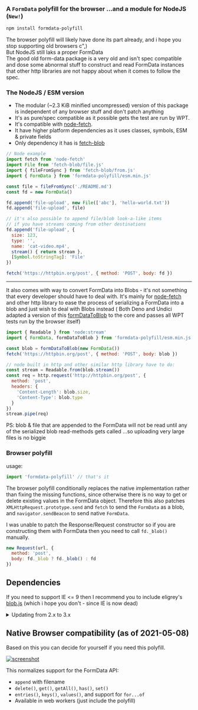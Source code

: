 ### A `FormData` polyfill for the browser ...and a module for NodeJS (`New!`)

```bash
npm install formdata-polyfill
```

The browser polyfill will likely have done its part already, and i hope you stop supporting old
browsers c",)<br>
But NodeJS still laks a proper FormData<br>The good old form-data package is a very old and isn't
spec compatible and dose some abnormal stuff to construct and read FormData instances that other
http libraries are not happy about when it comes to follow the spec.

### The NodeJS / ESM version

- The modular (~2.3 KiB minified uncompressed) version of this package is independent of any browser
  stuff and don't patch anything
- It's as pure/spec compatible as it possible gets the test are run by WPT.
- It's compatible with [node-fetch](https://github.com/node-fetch/node-fetch).
- It have higher platform dependencies as it uses classes, symbols, ESM & private fields
- Only dependency it has is [fetch-blob](https://github.com/node-fetch/fetch-blob)

```js
// Node example
import fetch from 'node-fetch'
import File from 'fetch-blob/file.js'
import { fileFromSync } from 'fetch-blob/from.js'
import { FormData } from 'formdata-polyfill/esm.min.js'

const file = fileFromSync('./README.md')
const fd = new FormData()

fd.append('file-upload', new File(['abc'], 'hello-world.txt'))
fd.append('file-upload', file)

// it's also possible to append file/blob look-a-like items
// if you have streams coming from other destinations
fd.append('file-upload', {
  size: 123,
  type: '',
  name: 'cat-video.mp4',
  stream() { return stream },
  [Symbol.toStringTag]: 'File'
})

fetch('https://httpbin.org/post', { method: 'POST', body: fd })
```

----

It also comes with way to convert FormData into Blobs - it's not something that every developer
should have to deal with.
It's mainly for [node-fetch](https://github.com/node-fetch/node-fetch) and other http library to
ease the process of serializing a FormData into a blob and just wish to deal with Blobs instead (
Both Deno and Undici adapted a version of
this [formDataToBlob](https://github.com/jimmywarting/FormData/blob/5ddea9e0de2fc5e246ab1b2f9d404dee0c319c02/formdata-to-blob.js)
to the core and passes all WPT tests run by the browser itself)

```js
import { Readable } from 'node:stream'
import { FormData, formDataToBlob } from 'formdata-polyfill/esm.min.js'

const blob = formDataToBlob(new FormData())
fetch('https://httpbin.org/post', { method: 'POST', body: blob })

// node built in http and other similar http library have to do:
const stream = Readable.from(blob.stream())
const req = http.request('http://httpbin.org/post', {
  method: 'post',
  headers: {
    'Content-Length': blob.size,
    'Content-Type': blob.type
  }
})
stream.pipe(req)
```

PS: blob & file that are appended to the FormData will not be read until any of the serialized blob
read-methods gets called
...so uploading very large files is no biggie

### Browser polyfill

usage:

```js
import 'formdata-polyfill' // that's it
```

The browser polyfill conditionally replaces the native implementation rather than fixing the missing
functions,
since otherwise there is no way to get or delete existing values in the FormData object.
Therefore this also patches `XMLHttpRequest.prototype.send` and `fetch` to send the `FormData` as a
blob,
and `navigator.sendBeacon` to send native `FormData`.

I was unable to patch the Response/Request constructor
so if you are constructing them with FormData then you need to call `fd._blob()` manually.

```js
new Request(url, {
  method: 'post',
  body: fd._blob ? fd._blob() : fd
})
```

Dependencies
---

If you need to support IE <= 9 then I recommend you to include eligrey's [blob.js]
(which i hope you don't - since IE is now dead)

<details>
    <summary>Updating from 2.x to 3.x</summary>

Previously you had to import the polyfill and use that,
since it didn't replace the global (existing) FormData implementation.
But now it transparently calls `_blob()` for you when you are sending something with fetch or XHR,
by way of monkey-patching the `XMLHttpRequest.prototype.send` and `fetch` functions.

So you maybe had something like this:

```javascript
var FormData = require('formdata-polyfill')
var fd = new FormData(form)
xhr.send(fd._blob())
```

There is no longer anything exported from the module
(though you of course still need to import it to install the polyfill),
so you can now use the FormData object as normal:

```javascript
require('formdata-polyfill')
var fd = new FormData(form)
xhr.send(fd)
```

</details>



Native Browser compatibility (as of 2021-05-08)
---
Based on this you can decide for yourself if you need this polyfill.

[![screenshot](https://user-images.githubusercontent.com/1148376/117550329-0993aa80-b040-11eb-976c-14e31f1a3ba4.png)](https://developer.mozilla.org/en-US/docs/Web/API/FormData#Browser_compatibility)

This normalizes support for the FormData API:

- `append` with filename
- `delete()`, `get()`, `getAll()`, `has()`, `set()`
- `entries()`, `keys()`, `values()`, and support for `for...of`
- Available in web workers (just include the polyfill)

[npm-image]: https://img.shields.io/npm/v/formdata-polyfill.svg

[npm-url]: https://www.npmjs.com/package/formdata-polyfill

[blob.js]: https://github.com/eligrey/Blob.js
